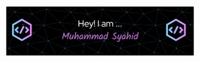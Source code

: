 [![MasterHead](https://raw.githubusercontent.com/PapaLemonz/PapaLemonz/refs/heads/main/github-header-banner.png)](https://github.com/PapaLemonz)
